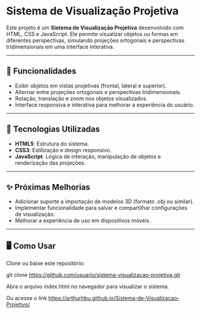 # Sistema de Visualização Projetiva  

Este projeto é um **Sistema de Visualização Projetiva** desenvolvido com HTML, CSS e JavaScript. Ele permite visualizar objetos ou formas em diferentes perspectivas, simulando projeções ortogonais e perspectivas tridimensionais em uma interface interativa.

---

## 🎯 **Funcionalidades**  

- Exibir objetos em vistas projetivas (frontal, lateral e superior).  
- Alternar entre projeções ortogonais e perspectivas tridimensionais.  
- Rotação, translação e zoom nos objetos visualizados.  
- Interface responsiva e interativa para melhorar a experiência do usuário.  

---

## 🚀 **Tecnologias Utilizadas**  

- **HTML5**: Estrutura do sistema.  
- **CSS3**: Estilização e design responsivo.  
- **JavaScript**: Lógica de interação, manipulação de objetos e renderização das projeções.  

---

## ✨ Próximas Melhorias
- Adicionar suporte a importação de modelos 3D (formato .obj ou similar).
- Implementar funcionalidade para salvar e compartilhar configurações de visualização.
- Melhorar a experiência de uso em dispositivos móveis.

---

## 🖥️ Como Usar

Clone ou baixe este repositório:

git clone https://github.com/usuario/sistema-visualizacao-projetiva.git  

Abra o arquivo index.html no navegador para visualizar o sistema.

Ou acesse o link https://arthurhbu.github.io/Sistema-de-Visualizacao-Projetivo/


